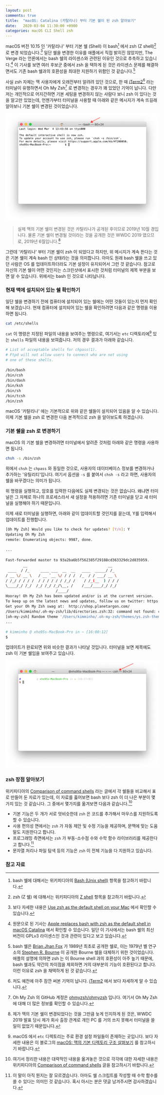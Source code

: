 ```yaml
---
layout: post
comments: true
title:  "macOS: Catalina (카탈리나) 부터 기본 쉘이 된 zsh 알아보기"
date:   2020-03-04 11:30:00 +0900
categories: macOS CLI Shell zsh
---
```


macOS 버전 10.15 인 '카탈리나' 부터 기본 쉘 (Shell) 이 bash[^bash] 에서 zsh (Z shell)[^zsh] 로 변경 되었습니다.[^Use-zsh] 일단 쉘을 변경한 이유를 애플에서 직접 밝히진 않았지만, The Verge 라는 언론에서는 bash 쉘의 라이센스와 관련된 이유인 것으로 추측하고 있습니다.[^the-Verge] 이 기사를 보면 여러 후보군 중에서 zsh 을 택하게 된 것은 라이센스 문제를 해결하면서도 기존 bash 쉘과의 호환성을 최대한 지원하기 위함인 것 같습니다.[^Bourne-shell]

사실 zsh 자체는 맥 사용자에게 오래전부터 알려려 있던 것으로, 한 때 [iTerm2](https://iterm2.com)[^iTerms2] 라는 터미널이 유행하면서 Oh My Zsh[^ohmyzsh] 로 변경하는 경우가 꽤 있었던 기억이 납니다. 다만 저는 개인적으로 어지간하면 기본 세팅을 변경하지 않는 사람다 보니 zsh 이 있다는 것을 알고만 있었는데, 언젠가부터 터미널을 사용할 때 아래와 같은 메시지가 계속 뜨길래 알아보니 기본 쉘이 변경된 것이었습니다.

![bash-shell](/assets/macOS/bash-shell.png)

> 실제 맥의 기본 쉘이 변경된 것은 카탈리나가 공개된 후이므로 2019년 10월 경입니다. 물론 기본 쉘이 변경될 것이라는 것을 공개한 것은 WWDC 2019 였으므로, 2019년 6월입니다.[^recognized]

그런데 '카탈리나' 부터 기본 쉘이 zsh 이 되었다고 하지만, 위 메시지가 계속 뜬다는 것은 기본 쉘이 계속 bash 인 상태라는 것을 의미합니다. 아마도 원래 bash 쉘을 쓰고 있던 사람은 OS 를 업데이트하더라도 기본 설정이 유지되어서 그런 것 같습니다. 참고로 자신의 기본 쉘이 어떤 것인지는 스크린샷에서 표시한 것처럼 터미널의 제목 부분을 보면 알 수 있습니다. 위에서는 bash 인 것으로 나타납니다.

### 현재 맥에 설치되어 있는 쉘 확인하기

일단 쉘을 변경하기 전에 컴퓨터에 설치되어 있는 쉘에는 어떤 것들이 있는지 먼저 확인해 보겠습니다. 현재 컴퓨터에 설치되어 있는 쉘을 확인하려면 다음과 같은 명령을 이용하면 됩니다.

```sh
cat /etc/shells
```

`cat` 이 명령은 지정된 파일의 내용을 보여주는 명령으로, 여기서는 `etc` 디렉토리에[^etc-directory] 있는 `shells` 파일의 내용을 보여줍니다. 저의 경우 결과가 아래와 같습니다.

```sh
# List of acceptable shells for chpass(1).
# Ftpd will not allow users to connect who are not using
# one of these shells.

/bin/bash
/bin/csh
/bin/dash
/bin/ksh
/bin/sh
/bin/tcsh
/bin/zsh
```

macOS '카탈리나' 에는 기본적으로 위와 같은 쉘들이 설치되어 있음을 알 수 있습니다. 이제 기본 쉘을 zsh 로 변경한 다음 본격적으로 zsh 을 알아보도록 하겠습니다.

### 기본 쉘을 zsh 로 변경하기

macOS 의 기본 쉘을 변경하려면 터미널에서 알려준 것처럼 아래와 같은 명령을 사용하면 됩니다.

```sh
chsh -s /bin/zsh
```

위에서 `chsh` 는 `chpass` 와 동일한 것으로, 사용자의 데이터베이스 정보를 변경하거나 추가하는 '유틸리티'입니다. 여기서 옵션을 `-s` 를 붙여서 `chsh -s` 라고 하면, 사용자의 쉘을 바꾸겠다는 의미가 됩니다.

위 명령을 실행하고, 암호를 입력한 다음에도 실제 변경되는 것은 없습니다. 왜냐면 터미널은 그 자체로 하나의 프로세스라서 새 설정을 적용하려면 기존 터미널을 닫고 새 터미널을 실행해야 하기 때문입니다.

이제 새로 터미널을 실행하면, 아래와 같이 업데이트할 것인지를 묻는데, Y를 입력해서 업데이트를 진행합니다.

```sh
[Oh My Zsh] Would you like to check for updates? [Y/n]: Y
Updating Oh My Zsh
remote: Enumerating objects: 9987, done.

...

Fast-forwarded master to 93a2ba6b5f562385f29188cd363329dc2d835959.
        __                                     __   
 ____  / /_     ____ ___  __  __   ____  _____/ /_  
/ __ \/ __ \   / __ `__ \/ / / /  /_  / / ___/ __ \
/ /_/ / / / /  / / / / / / /_/ /    / /_(__  ) / / /
\____/_/ /_/  /_/ /_/ /_/\__, /    /___/____/_/ /_/  
                       /____/                       
Hooray! Oh My Zsh has been updated and/or is at the current version.
To keep up on the latest news and updates, follow us on twitter: https://twitter.com/ohmyzsh
Get your Oh My Zsh swag at:  http://shop.planetargon.com/
/Users/kimminho/.oh-my-zsh/lib/directories.zsh:32: command not found: compdef
[oh-my-zsh] Random theme '/Users/kimminho/.oh-my-zsh/themes/ys.zsh-theme' loaded...
...

# kimminho @ xho95s-MacBook-Pro in ~ [16:00:12]
$
```

업데이트가 완료되면 위와 비슷한 결과가 나타날 것입니다. 터미널을 보면 제목에도 zsh 이 기본 쉘임을 보여주고 있습니다.

![bash-shell](/assets/macOS/zsh.png)




### zsh 장점 알아보기

위키피디아의 [Comparison of command shells](https://en.wikipedia.org/wiki/Comparison_of_command_shells) 라는 글에서 각 쉘들을 비교해서 표로 만들어 둔 자료가 있는데, 이 자료를 훓어보면 bash 보다 zsh 이 더 나은 부분이 몇 가지 있는 것 같습니다. 그 중에서 몇가지를 옮겨보면 다음과 같습니다.[^comparison]

* 기본 기능은 두 개가 서로 엇비슷한데 `zsh` 은 코드를 추가해서 마우스를 지원하도록 할 수 있습니다.
* 사용 편의성 면에서는 `zsh` 가 자동 제안 및 수정 기능을 제공하며, 문맥에 맞는 도움말도 지원한다고 합니다.
* 프로그래밍 측면에서는 `zsh` 가 부동-소수점 수와 수학 함수 라이브러리를 제공한다고 합니다.[^zsh-programming]
* 문자열 처리나 파일 탐색 등의 기능은 `zsh` 이 전체 기능을 다 지원하고 있습니다.

### 참고 자료

[^bash]: bash 쉘에 대해서는 위키피디아의 [Bash (Unix shell)](https://en.wikipedia.org/wiki/Bash_(Unix_shell)) 항목을 참고하기 바랍니다.

[^zsh]: zsh (Z 쉘) 에 대해서는 위키피디아의 [Z shell](https://en.wikipedia.org/wiki/Z_shell) 항목을 참고하기 바랍니다.

[^Use-zsh]: 보다 자세한 내용은 [Use zsh as the default shell on your Mac](https://support.apple.com/en-us/HT208050) 에서 확인할 수 있습니다.

[^the-Verge]: 원문으로 된 기사는 [Apple replaces bash with zsh as the default shell in macOS Catalina](https://www.theverge.com/2019/6/4/18651872/apple-macos-catalina-zsh-bash-shell-replacement-features) 에서 확인할 수 있습니다. 일단 이 기사에서는 bash 쉘의 최신 버전이 GPLv3 라이센스인 것과 관련이 있다고 보고 있습니다.

[^Bourne-shell]: bash 쉘은 [Brian Jhan Fox](https://en.wikipedia.org/wiki/Brian_Fox_(computer_programmer)) 가 1989년 최초로 공개한 쉘로, 이는 1979년 벨 연구소의 [Stephen R. Bourne](https://en.wikipedia.org/wiki/Stephen_R._Bourne) 이 공개한 Bourne 쉘을 대체하기 위한 것이었습니다. 애플의 설명에 의하면 zsh 는 이 Bourne shell 과의 호환성이 아주 높기 때문에, bash 쉘과도 약간의 차이점을 제외하면 거의 대부분의 기능이 호환된다고 합니다. 이런 이유로 zsh 을 채택하게 된 것 같습니다.

[^iTerms2]: 저도 예전에 아주 잠깐 써본 기억이 납니다. [iTerm2](https://iterm2.com) 에서 보다 자세하게 알 수 있습니다.

[^ohmyzsh]: Oh My Zsh 의 GitHub 계정은 [ohmyzsh/ohmyzsh](https://github.com/ohmyzsh/ohmyzsh) 입니다. 여기서 Oh My Zsh 에 대해 더 많은 정보를 확인할 수 있습니다.

[^recognized]: 제가 맥의 기본 쉘이 변경되었다는 것을 그만큼 늦게 인지하게 된 것은, WWDC 2019 발표 당시 제가 회사 출장 관계로 개인 PC 를 거의 쓰지 못해서 터미널을 쓸 일이 없었기 때문입니다.

[^etc-directory]: macOS 에서 `etc` 디렉토리는 주로 환경 설정 파일들이 존재하는 곳입니다. 보다 자세한 내용은 이 블로그의 [macOS: 맥의 기본 디렉토리 구조 살펴보기](http://xho95.github.io/macos/file/system/directory/2016/10/08/macOS-Directory-Structure.html) 를 참고하시기 바랍니다.

[^comparison]: 여기서 정리한 내용은 대략적인 내용을 옮겨놓은 것으로 각각에 대한 자세한 내용은 위키피디아의 [Comparison of command shells](https://en.wikipedia.org/wiki/Comparison_of_command_shells) 글을 참고하시기 바랍니다.

[^zsh-programming]: 이 말이 아직 뭔지는 잘 모르겠습니다. 아마도 쉘 스크립트를 작성할 때 수학 함수를 쓸 수 있다는 의미인 것 같습니다. 혹시 아시는 분은 댓글 남겨주시면 감사하겠습니다.
